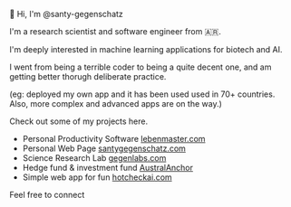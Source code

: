 👋 Hi, I'm @santy-gegenschatz

I'm a research scientist and software engineer from 🇦🇷.

I'm deeply interested in machine learning applications for biotech and AI.

I went from being a terrible coder to being a quite decent one, and am getting better thorugh deliberate practice.

(eg: deployed my own app and it has been used used in 70+ countries. Also, more complex and advanced apps are on the way.)

Check out some of my projects here.
- Personal Productivity Software [lebenmaster.com](https://www.lebenmaster.com)
- Personal Web Page [santygegenschatz.com](https://santygegenschatz.com)
- Science Research Lab [gegenlabs.com](https://www.gegenlabs.com/)
- Hedge fund & investment fund [AustralAnchor](https://australanchor.vercel.app/)
- Simple web app for fun [hotcheckai.com](https://hotcheckai.com)

Feel free to connect
